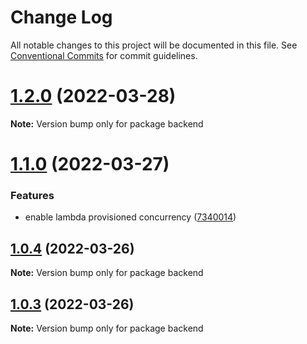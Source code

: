 # Change Log

All notable changes to this project will be documented in this file.
See [Conventional Commits](https://conventionalcommits.org) for commit guidelines.

# [1.2.0](https://github.com/davidNHK/sony-code-test/compare/v1.1.0...v1.2.0) (2022-03-28)

**Note:** Version bump only for package backend





# [1.1.0](https://github.com/davidNHK/sony-code-test/compare/v1.0.4...v1.1.0) (2022-03-27)


### Features

* enable lambda provisioned concurrency ([7340014](https://github.com/davidNHK/sony-code-test/commit/73400149f3cc29080c79a970c34cc5e86855c770))





## [1.0.4](https://github.com/davidNHK/sony-code-test/compare/v1.0.2...v1.0.4) (2022-03-26)

**Note:** Version bump only for package backend





## [1.0.3](https://github.com/davidNHK/sony-code-test/compare/v1.0.2...v1.0.3) (2022-03-26)

**Note:** Version bump only for package backend
